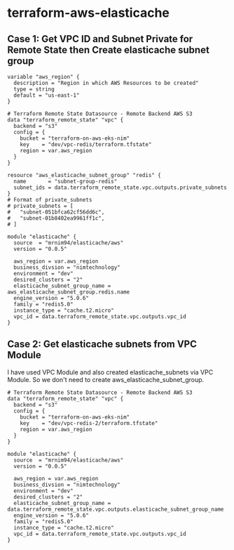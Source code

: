 # terraform-aws-elasticache

## Case 1: Get VPC ID and Subnet Private for Remote State  then Create elasticache subnet group

```hcl
variable "aws_region" {
  description = "Region in which AWS Resources to be created"
  type = string
  default = "us-east-1"  
}

# Terraform Remote State Datasource - Remote Backend AWS S3
data "terraform_remote_state" "vpc" {
  backend = "s3"
  config = {
    bucket = "terraform-on-aws-eks-nim"
    key    = "dev/vpc-redis/terraform.tfstate"
    region = var.aws_region
  }
}

resource "aws_elasticache_subnet_group" "redis" {
  name       = "subnet-group-redis"
  subnet_ids = data.terraform_remote_state.vpc.outputs.private_subnets
}
# Format of private_subnets
# private_subnets = [
#   "subnet-051bfca62cf56dd6c",
#   "subnet-01b8402ea9961ff1c",
# ]

module "elasticache" {
  source  = "mrnim94/elasticache/aws"
  version = "0.0.5"

  aws_region = var.aws_region
  business_divsion = "nimtechnology"
  environment = "dev"
  desired_clusters = "2"
  elasticache_subnet_group_name = aws_elasticache_subnet_group.redis.name
  engine_version = "5.0.6"
  family = "redis5.0"
  instance_type = "cache.t2.micro"
  vpc_id = data.terraform_remote_state.vpc.outputs.vpc_id
}
```


## Case 2: Get elasticache subnets from VPC Module

I have used VPC Module and also created elasticache_subnets via VPC Module.
So we don't need to create aws_elasticache_subnet_group. 

```hcl
# Terraform Remote State Datasource - Remote Backend AWS S3
data "terraform_remote_state" "vpc" {
  backend = "s3"
  config = {
    bucket = "terraform-on-aws-eks-nim"
    key    = "dev/vpc-redis-2/terraform.tfstate"
    region = var.aws_region
  }
}

module "elasticache" {
  source  = "mrnim94/elasticache/aws"
  version = "0.0.5"

  aws_region = var.aws_region
  business_divsion = "nimtechnology"
  environment = "dev"
  desired_clusters = "2"
  elasticache_subnet_group_name = data.terraform_remote_state.vpc.outputs.elasticache_subnet_group_name
  engine_version = "5.0.6"
  family = "redis5.0"
  instance_type = "cache.t2.micro"
  vpc_id = data.terraform_remote_state.vpc.outputs.vpc_id
}
```